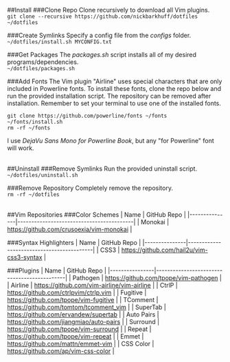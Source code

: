 ##Install
###Clone Repo
Clone recursively to download all Vim plugins.<br/>
`git clone --recursive https://github.com/nickbarkhuff/dotfiles ~/dotfiles`<br/>

###Create Symlinks
Specify a config file from the *configs* folder.<br/>
`~/dotfiles/install.sh MYCONFIG.txt`<br/>

###Get Packages
The *packages.sh* script installs all of my desired programs/dependencies.<br/>
`~/dotfiles/packages.sh`<br/>

###Add Fonts
The Vim plugin "Airline" uses special characters that are only included in Powerline fonts. To install these fonts, clone the repo below and run the provided installation script. The repository can be removed after installation. Remember to set your terminal to use one of the installed fonts.<br/>

`git clone https://github.com/powerline/fonts ~/fonts`<br/>
`~/fonts/install.sh`<br/>
`rm -rf ~/fonts`<br/>

I use *DejaVu Sans Mono for Powerline Book*, but any "for Powerline" font will work.<br/><br/>


##Uninstall
###Remove Symlinks
Run the provided uninstall script.<br/>
`~/dotfiles/uninstall.sh`<br/>

###Remove Repository
Completely remove the repository.<br/>
`rm -rf ~/dotfiles`<br/><br/>


##Vim Repositories
###Color Schemes
| Name          | GitHub Repo                              |
|---------------|------------------------------------------|
| Monokai       | https://github.com/crusoexia/vim-monokai |

###Syntax Highlighters
| Name          | GitHub Repo                               |
|---------------|-------------------------------------------|
| CSS3          | https://github.com/hail2u/vim-css3-syntax |

###Plugins
| Name           | GitHub Repo                                 |
|----------------|---------------------------------------------|
| Pathogen       | https://github.com/tpope/vim-pathogen       |
| Airline        | https://github.com/vim-airline/vim-airline  |
| CtrlP          | https://github.com/ctrlpvim/ctrlp.vim       |
| Fugitive       | https://github.com/tpope/vim-fugitive       |
| TComment       | https://github.com/tomtom/tcomment_vim      |
| SuperTab       | https://github.com/ervandew/supertab        |
| Auto Pairs     | https://github.com/jiangmiao/auto-pairs     |
| Surround       | https://github.com/tpope/vim-surround       |
| Repeat         | https://github.com/tpope/vim-repeat         |
| Emmet          | https://github.com/mattn/emmet-vim          |
| CSS Color      | https://github.com/ap/vim-css-color         |
